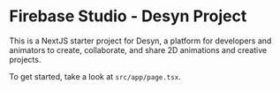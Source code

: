 
# Firebase Studio - Desyn Project

This is a NextJS starter project for Desyn, a platform for developers and animators to create, collaborate, and share 2D animations and creative projects.

To get started, take a look at `src/app/page.tsx`.
